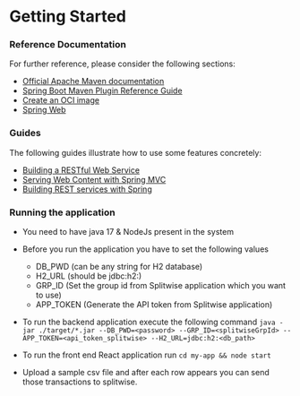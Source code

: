 # Getting Started

### Reference Documentation
For further reference, please consider the following sections:

* [Official Apache Maven documentation](https://maven.apache.org/guides/index.html)
* [Spring Boot Maven Plugin Reference Guide](https://docs.spring.io/spring-boot/docs/2.6.4/maven-plugin/reference/html/)
* [Create an OCI image](https://docs.spring.io/spring-boot/docs/2.6.4/maven-plugin/reference/html/#build-image)
* [Spring Web](https://docs.spring.io/spring-boot/docs/2.6.4/reference/htmlsingle/#boot-features-developing-web-applications)

### Guides
The following guides illustrate how to use some features concretely:

* [Building a RESTful Web Service](https://spring.io/guides/gs/rest-service/)
* [Serving Web Content with Spring MVC](https://spring.io/guides/gs/serving-web-content/)
* [Building REST services with Spring](https://spring.io/guides/tutorials/bookmarks/)

### Running the application
* You need to have java 17 & NodeJs present in the system
* Before you run  the application you have to set the following values
  - DB_PWD (can be any string for H2 database)
  - H2_URL (should be jdbc:h2:<any path to local file system>)
  - GRP_ID (Set the group id from Splitwise application which you want to use)
  - APP_TOKEN (Generate the API token from Splitwise application)
    
* To run the backend application execute the following command `java -jar ./target/*.jar --DB_PWD=<password> --GRP_ID=<splitwiseGrpId> --APP_TOKEN=<api_token_splitwise> --H2_URL=jdbc:h2:<db_path>`

* To run the front end React application run  `cd my-app && node start`
* Upload a sample csv file and after each row appears you can send those transactions to splitwise.